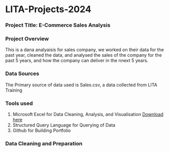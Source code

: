 # LITA-Projects-2024

### Project Title: E-Commerce Sales Analysis
### Project Overview
This is a dana analyaisis for sales company, we worked on their data for the past year, cleaned the data, and analysed the sales of the company for the past 5 years, and how the company can deliver in the nnext 5 years.

### Data Sources
The Primary source of data used is Sales.csv, a data collected from LITA Training

### Tools used
1. Microsoft Excel for Data Cleaning, Analysis, and Visualisation [Download here](https://www.microsoft.con)
2. Structured Query Language for Querying of Data
3. Github for Building Portfolio

### Data Cleaning and Preparation
